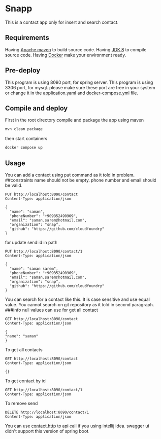 # Snapp

This is a contact app only for insert and search contact.

## Requirements

Having [Apache maven](https://maven.apache.org/) to build source code.
Having [JDK 8](https://openjdk.java.net/install/) to compile source code.
Having [Docker](https://docs.docker.com/install/) make your environment ready.

## Pre-deploy
This program is using 8090 port, for spring server.
This program is using 3306 port, for mysql.
please make sure these port are free in your system or change it in the [application.yaml](src/main/resources/application.yaml) and [docker-compose.yml](docker-compose.yml) file.

## Compile and deploy
First in the root directory
compile and package the app using maven
```bash
mvn clean package
```
then start containers
```bash
docker compose up
```
## Usage

You can add a contact using put command as it told in problem. 
##constraints
name should not be empty.
phone number and email should be valid.
```http request
PUT http://localhost:8090/contact
Content-Type: application/json

{
  "name": "saman",
  "phoneNumber": "+909352490969",
  "email": "saman.sarem@hotmail.com",
  "organization": "snap",
  "github": "https://github.com/cloudfoundry"
}
```
for update send id in path
```http request
PUT http://localhost:8090/contact/1
Content-Type: application/json

{
  "name": "saman sarem",
  "phoneNumber": "+909352490969",
  "email": "saman.sarem@hotmail.com",
  "organization": "snap",
  "github": "https://github.com/cloudfoundry"
}

```
You can search for a contact like this. It is case sensitive and use equal value. You cannot search on git repository as it told in second paragraph.
###info
null values can use for get all contact
```http request
GET http://localhost:8090/contact
Content-Type: application/json

{
"name": "saman"
}
```
To get all contacts
```http request
GET http://localhost:8090/contact
Content-Type: application/json

{}
```
To get contact by id
```http request
GET http://localhost:8090/contact/1
Content-Type: application/json
```
To remove send

```http request
DELETE http://localhost:8090/contact/1
Content-Type: application/json
```

You can use [contact.http](src/main/resources/contact.http) to api call if you using intellij idea.
swagger ui didn't support this version of spring boot.
